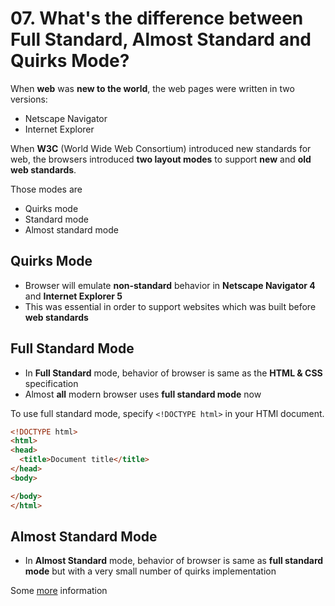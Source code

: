 # 07. What's the difference between Full Standard, Almost Standard and Quirks Mode?

When **web** was **new to the world**, the web pages were written in two versions:

- Netscape Navigator
- Internet Explorer 

When **W3C** (World Wide Web Consortium) introduced new standards for web, the browsers introduced **two layout modes** to support **new** and **old web standards**.

Those modes are

- Quirks mode
- Standard mode
- Almost standard mode

## Quirks Mode

- Browser will emulate **non-standard** behavior in **Netscape Navigator 4** and **Internet Explorer 5**
- This was essential in order to support websites which was built before **web standards**  

## Full Standard Mode

- In **Full Standard** mode, behavior of browser is same as the **HTML & CSS** specification
- Almost **all** modern browser uses **full standard mode** now

To use full standard mode, specify `<!DOCTYPE html>` in your HTMl document.

```html
<!DOCTYPE html>
<html>
<head>
  <title>Document title</title>
</head>
<body>

</body>
</html>
```

## Almost Standard Mode

- In **Almost Standard** mode, behavior of browser is same as **full standard mode** but with a very small number of quirks implementation

Some [more](https://developer.mozilla.org/en-US/docs/Quirks_Mode_and_Standards_Mode) information
